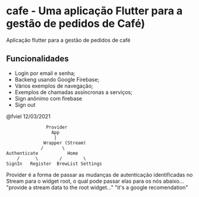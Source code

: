 # cafe - Uma  aplicação Flutter para a gestão de pedidos de Café)

Aplicação flutter para a gestão de pedidos de café

## Funcionalidades

- Login por email e senha;
- Backeng usando Google Firebase;
- Vários exemplos de navegação;
- Exemplos de chamadas assíncronas a serviços;
- Sign anônimo com firebase
- Sign out

@fviel
12/03/2021


                   Provider
                     App
                      |
                  Wrapper (Stream)
                 /       \
    Authenticate           Home
        /      \        /        \   
    SignIn   Register  BrewList Settings

Provider é a forma de passar as mudanças de autenticação identificadas no Stream para o widget root,
o qual pode passar elas para os nós abaixo...
"provide a stream data to the root widget..."
"it's a google recomendation"
